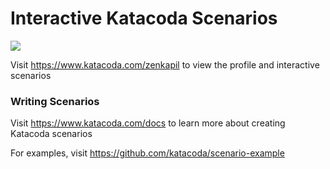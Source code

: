 # Interactive Katacoda Scenarios

[![](http://shields.katacoda.com/katacoda/zenkapil/count.svg)](https://www.katacoda.com/zenkapil "Get your profile on Katacoda.com")

Visit https://www.katacoda.com/zenkapil to view the profile and interactive scenarios

### Writing Scenarios
Visit https://www.katacoda.com/docs to learn more about creating Katacoda scenarios

For examples, visit https://github.com/katacoda/scenario-example
